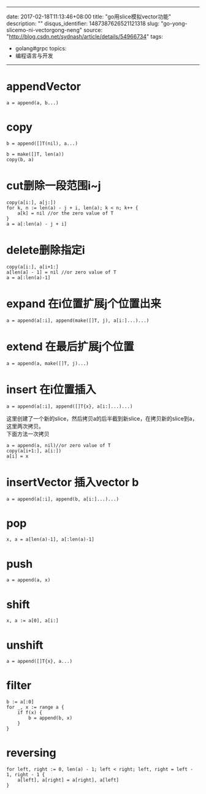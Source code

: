 
---
date: 2017-02-18T11:13:46+08:00
title: "go用slice模拟vector功能"
description: ""
disqus_identifier: 1487387626521121318
slug: "go-yong-slicemo-ni-vectorgong-neng"
source: "http://blog.csdn.net/sydnash/article/details/54966734"
tags: 
- golang#grpc 
topics:
- 编程语言与开发
---

appendVector
============

``` {.prettyprint}
a = append(a, b...)
```

copy
====

``` {.prettyprint}
b = append([]T(nil), a...)
```

``` {.prettyprint}
b = make([]T, len(a))
copy(b, a)
```

cut删除一段范围i\~j
===================

``` {.prettyprint}
copy(a[i:], a[j:])
for k, n := len(a) - j + i, len(a); k < n; k++ {
    a[k] = nil //or the zero value of T
}
a = a[:len(a) - j + i]
```

delete删除指定i
===============

``` {.prettyprint}
copy(a[i:], a[i+1:]
a[len(a] - 1] = nil //or zero value of T
a = a[:len(a)-1]
```

expand 在i位置扩展j个位置出来
=============================

``` {.prettyprint}
a = append(a[:i], append(make([]T, j), a[i:]...)...)
```

extend 在最后扩展j个位置
========================

``` {.prettyprint}
a = append(a, make([]T, j)...)
```

insert 在i位置插入
==================

``` {.prettyprint}
a = append(a[:i], append([]T{x}, a[i:]...)...)
```

这里创建了一个新的slice，然后拷贝a的后半截到新slice，在拷贝新的slice到a，这里两次拷贝。
\
下面方法一次拷贝

``` {.prettyprint}
a = append(a, nil)//or zero value of T
copy(a[i+1:], a[i:])
a[i] = x
```

insertVector 插入vector b
=========================

``` {.prettyprint}
a = append(a[:i], append(b, a[i:]...)...)
```

pop
===

``` {.prettyprint}
x, a = a[len(a)-1], a[:len(a)-1]
```

push
====

``` {.prettyprint}
a = append(a, x)
```

shift
=====

``` {.prettyprint}
x, a := a[0], a[i:]
```

unshift
=======

``` {.prettyprint}
a = append([]T{x}, a...)
```

filter
======

``` {.prettyprint}
b := a[:0]
for _, x := range a {
    if f(x) {
        b = append(b, x)
    }
}
```

reversing
=========

``` {.prettyprint}
for left, right := 0, len(a) - 1; left < right; left, right = left - 1, right - 1 {
    a[left], a[right] = a[right], a[left]
}
```

